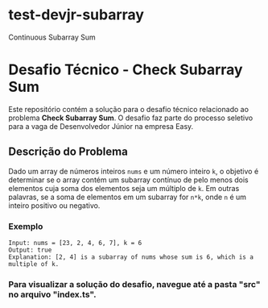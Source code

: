 # test-devjr-subarray
Continuous Subarray Sum
# Desafio Técnico - Check Subarray Sum

Este repositório contém a solução para o desafio técnico relacionado ao problema **Check Subarray Sum**. O desafio faz parte do processo seletivo para a vaga de Desenvolvedor Júnior na empresa Easy.

## Descrição do Problema

Dado um array de números inteiros `nums` e um número inteiro `k`, o objetivo é determinar se o array contém um subarray contínuo de pelo menos dois elementos cuja soma dos elementos seja um múltiplo de `k`. Em outras palavras, se a soma de elementos em um subarray for `n*k`, onde `n` é um inteiro positivo ou negativo.

### Exemplo

```plaintext
Input: nums = [23, 2, 4, 6, 7], k = 6
Output: true
Explanation: [2, 4] is a subarray of nums whose sum is 6, which is a multiple of k.
```
### Para visualizar a solução do desafio, navegue até a pasta "src" no arquivo "index.ts".
